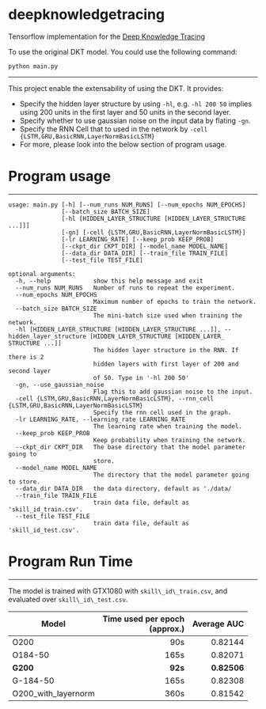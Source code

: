 # deepknowledgetracing
Tensorflow implementation for the [Deep Knowledge Tracing](http://stanford.edu/~cpiech/bio/papers/deepKnowledgeTracing.pdf)

To use the original DKT model. You could use the following command:
```
python main.py
```

----------
This project enable the extensability of using the DKT. It provides:
- Specify the hidden layer structure by using `-hl`, e.g. `-hl 200 50` implies using 200 units in the first layer and 50 units in the second layer.
- Specify whether to use gaussian noise on the input data by flating `-gn`.
- Specify the RNN Cell that to used in the network by `-cell {LSTM,GRU,BasicRNN,LayerNormBasicLSTM}`
- For more, please look into the below section of program usage.


# Program usage
----------
```
usage: main.py [-h] [--num_runs NUM_RUNS] [--num_epochs NUM_EPOCHS]
               [--batch_size BATCH_SIZE]
               [-hl [HIDDEN_LAYER_STRUCTURE [HIDDEN_LAYER_STRUCTURE ...]]]
               [-gn] [-cell {LSTM,GRU,BasicRNN,LayerNormBasicLSTM}]
               [-lr LEARNING_RATE] [--keep_prob KEEP_PROB]
               [--ckpt_dir CKPT_DIR] [--model_name MODEL_NAME]
               [--data_dir DATA_DIR] [--train_file TRAIN_FILE]
               [--test_file TEST_FILE]

optional arguments:
  -h, --help            show this help message and exit
  --num_runs NUM_RUNS   Number of runs to repeat the experiment.
  --num_epochs NUM_EPOCHS
                        Maximum number of epochs to train the network.
  --batch_size BATCH_SIZE
                        The mini-batch size used when training the network.
  -hl [HIDDEN_LAYER_STRUCTURE [HIDDEN_LAYER_STRUCTURE ...]], --hidden_layer_structure [HIDDEN_LAYER_STRUCTURE [HIDDEN_LAYER_
STRUCTURE ...]]
                        The hidden layer structure in the RNN. If there is 2
                        hidden layers with first layer of 200 and second layer
                        of 50. Type in '-hl 200 50'
  -gn, --use_gaussian_noise
                        Flag this to add gaussian noise to the input.
  -cell {LSTM,GRU,BasicRNN,LayerNormBasicLSTM}, --rnn_cell {LSTM,GRU,BasicRNN,LayerNormBasicLSTM}
                        Specify the rnn cell used in the graph.
  -lr LEARNING_RATE, --learning_rate LEARNING_RATE
                        The learning rate when training the model.
  --keep_prob KEEP_PROB
                        Keep probability when training the network.
  --ckpt_dir CKPT_DIR   The base directory that the model parameter going to
                        store.
  --model_name MODEL_NAME
                        The directory that the model parameter going to store.
  --data_dir DATA_DIR   the data directory, default as './data/
  --train_file TRAIN_FILE
                        train data file, default as 'skill_id_train.csv'.
  --test_file TEST_FILE
                        train data file, default as 'skill_id_test.csv'.

```

# Program Run Time
---
The model is trained with GTX1080 with `skill\_id\_train.csv`, and evaluated over `skill\_id\_test.csv`.

| Model | Time used per epoch<br/>(approx.) | Average AUC  |
| --- |---:|---:|
| O200 | 90s | 0.82144 |
| O184-50| 165s | 0.82071 |
| **G200** | **92s** | **0.82506** |
| G-184-50 | 165s | 0.82308 |
| O200\_with\_layernorm    |  360s  | 0.81542 |

